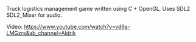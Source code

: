Truck logistics management game written using C + OpenGL. Uses SDL2 SDL2_Mixer for audio.

Video: https://www.youtube.com/watch?v=vd9a-LMGzrs&ab_channel=Aldrik
